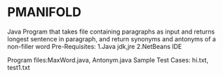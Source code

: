 # PMANIFOLD
Java Program that takes file containing paragraphs as input and returns longest sentence in paragraph, and return synonyms and antonyms of a non-filler word
Pre-Requisites:
1.Java jdk,jre
2.NetBeans IDE

Program files:MaxWord.java, Antonym.java
Sample Test Cases: hi.txt, test1.txt
